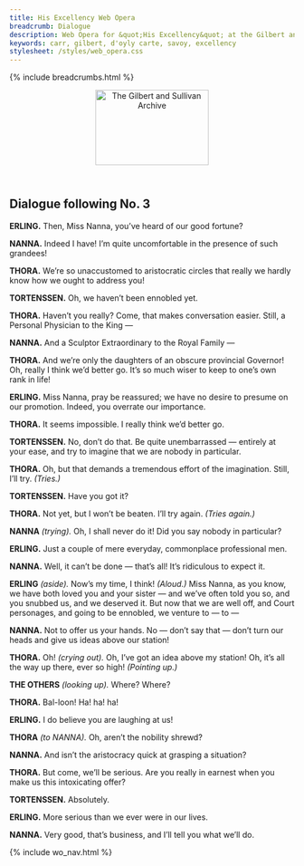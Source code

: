 ```yaml
---
title: His Excellency Web Opera
breadcrumb: Dialogue
description: Web Opera for &quot;His Excellency&quot; at the Gilbert and Sullivan Archive
keywords: carr, gilbert, d'oyly carte, savoy, excellency
stylesheet: /styles/web_opera.css
---
```


{% include breadcrumbs.html %}
<header>
    <a href="../../index.html"><img src="https://gsarchive.net/layout/images/logo3sm.jpg" alt="The Gilbert and Sullivan Archive" width="200" height="133" border="0"></a>
    <div class=titlecard style="background-color: #515056; background-image: url(../graphics/title.gif)" title="His Excellency"></div>
</header>

## Dialogue following No. 3

**ERLING.** Then, Miss Nanna, you’ve heard of our good fortune?

**NANNA.** Indeed I have! I’m quite uncomfortable in the presence of such grandees!

**THORA.** We’re so unaccustomed to aristocratic circles that really we hardly know how we
ought to address you!

**TORTENSSEN.** Oh, we haven’t been ennobled yet.

**THORA.** Haven’t you really? Come, that makes conversation easier. Still, a Personal
Physician to the King —

**NANNA.** And a Sculptor Extraordinary to the Royal Family —

**THORA.** And we’re only the daughters of an obscure provincial Governor! Oh, really I
think we’d better go. It’s so much wiser to keep to one’s own rank in life!

**ERLING.** Miss Nanna, pray be reassured; we have no desire to presume on our promotion.
Indeed, you overrate our importance.

**THORA.** It seems impossible. I really think we’d better go.

**TORTENSSEN.** No, don’t do that. Be quite unembarrassed — entirely at your ease, and try to
imagine that we are nobody in particular.

**THORA.** Oh, but that demands a tremendous effort of the imagination. Still, I’ll try. *(Tries.)*

**TORTENSSEN.** Have you got it?

**THORA.** Not yet, but I won’t be beaten. I’ll try again. *(Tries again.)*

**NANNA** *(trying).* Oh, I shall never do it! Did you say nobody in particular?

**ERLING.** Just a couple of mere everyday, commonplace professional men.

**NANNA.** Well, it can’t be done — that’s all! It’s ridiculous to expect it.

**ERLING** *(aside).* Now’s my time, I think! *(Aloud.)* Miss Nanna, as you know, we have both loved
you and your sister — and we’ve often told you so, and you snubbed us, and we
deserved it. But now that we are well off, and Court personages, and going to be
ennobled, we venture to — to —

**NANNA.** Not to offer us your hands. No — don’t say that — don’t turn our heads and give
us ideas above our station!

**THORA.** Oh! *(crying out).* Oh, I’ve got an idea above my station! Oh, it’s all the way up
there, ever so high! *(Pointing up.)*

**THE OTHERS** *(looking up).* Where? Where?

**THORA.** Bal-loon! Ha! ha! ha!

**ERLING.** I do believe you are laughing at us!

**THORA** *(to NANNA).* Oh, aren’t the nobility shrewd?

**NANNA.** And isn’t the aristocracy quick at grasping a situation? 

**THORA.** But come, we’ll be serious. Are you really in earnest when you make us this
intoxicating offer?

**TORTENSSEN.** Absolutely.

**ERLING.** More serious than we ever were in our lives.

**NANNA.** Very good, that’s business, and I’ll tell you what we’ll do.

{% include wo_nav.html %}

